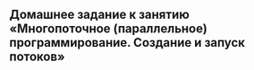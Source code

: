 ## Домашнее задание к занятию «Многопоточное (параллельное) программирование. Создание и запуск потоков»
